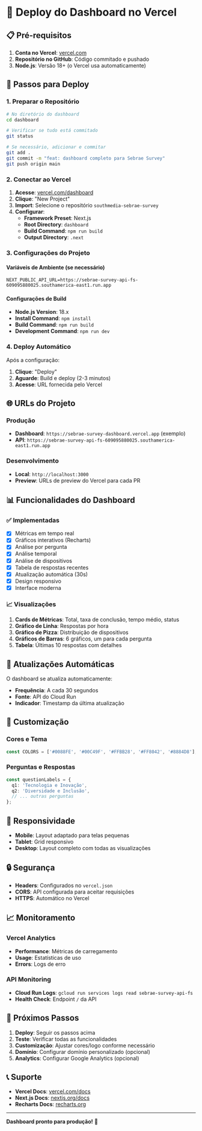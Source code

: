 # 🚀 Deploy do Dashboard no Vercel

## 📋 Pré-requisitos

1. **Conta no Vercel**: [vercel.com](https://vercel.com)
2. **Repositório no GitHub**: Código commitado e pushado
3. **Node.js**: Versão 18+ (o Vercel usa automaticamente)

## 🔧 Passos para Deploy

### 1. Preparar o Repositório

```bash
# No diretório do dashboard
cd dashboard

# Verificar se tudo está commitado
git status

# Se necessário, adicionar e commitar
git add .
git commit -m "feat: dashboard completo para Sebrae Survey"
git push origin main
```

### 2. Conectar ao Vercel

1. **Acesse**: [vercel.com/dashboard](https://vercel.com/dashboard)
2. **Clique**: "New Project"
3. **Import**: Selecione o repositório `southmedia-sebrae-survey`
4. **Configurar**:
   - **Framework Preset**: Next.js
   - **Root Directory**: `dashboard`
   - **Build Command**: `npm run build`
   - **Output Directory**: `.next`

### 3. Configurações do Projeto

#### Variáveis de Ambiente (se necessário)
```
NEXT_PUBLIC_API_URL=https://sebrae-survey-api-fs-609095880025.southamerica-east1.run.app
```

#### Configurações de Build
- **Node.js Version**: 18.x
- **Install Command**: `npm install`
- **Build Command**: `npm run build`
- **Development Command**: `npm run dev`

### 4. Deploy Automático

Após a configuração:
1. **Clique**: "Deploy"
2. **Aguarde**: Build e deploy (2-3 minutos)
3. **Acesse**: URL fornecida pelo Vercel

## 🌐 URLs do Projeto

### Produção
- **Dashboard**: `https://sebrae-survey-dashboard.vercel.app` (exemplo)
- **API**: `https://sebrae-survey-api-fs-609095880025.southamerica-east1.run.app`

### Desenvolvimento
- **Local**: `http://localhost:3000`
- **Preview**: URLs de preview do Vercel para cada PR

## 📊 Funcionalidades do Dashboard

### ✅ Implementadas
- [x] Métricas em tempo real
- [x] Gráficos interativos (Recharts)
- [x] Análise por pergunta
- [x] Análise temporal
- [x] Análise de dispositivos
- [x] Tabela de respostas recentes
- [x] Atualização automática (30s)
- [x] Design responsivo
- [x] Interface moderna

### 📈 Visualizações
1. **Cards de Métricas**: Total, taxa de conclusão, tempo médio, status
2. **Gráfico de Linha**: Respostas por hora
3. **Gráfico de Pizza**: Distribuição de dispositivos
4. **Gráficos de Barras**: 6 gráficos, um para cada pergunta
5. **Tabela**: Últimas 10 respostas com detalhes

## 🔄 Atualizações Automáticas

O dashboard se atualiza automaticamente:
- **Frequência**: A cada 30 segundos
- **Fonte**: API do Cloud Run
- **Indicador**: Timestamp da última atualização

## 🎨 Customização

### Cores e Tema
```typescript
const COLORS = ['#0088FE', '#00C49F', '#FFBB28', '#FF8042', '#8884D8'];
```

### Perguntas e Respostas
```typescript
const questionLabels = {
  q1: 'Tecnologia e Inovação',
  q2: 'Diversidade e Inclusão', 
  // ... outras perguntas
};
```

## 📱 Responsividade

- **Mobile**: Layout adaptado para telas pequenas
- **Tablet**: Grid responsivo
- **Desktop**: Layout completo com todas as visualizações

## 🔒 Segurança

- **Headers**: Configurados no `vercel.json`
- **CORS**: API configurada para aceitar requisições
- **HTTPS**: Automático no Vercel

## 📈 Monitoramento

### Vercel Analytics
- **Performance**: Métricas de carregamento
- **Usage**: Estatísticas de uso
- **Errors**: Logs de erro

### API Monitoring
- **Cloud Run Logs**: `gcloud run services logs read sebrae-survey-api-fs`
- **Health Check**: Endpoint `/` da API

## 🚀 Próximos Passos

1. **Deploy**: Seguir os passos acima
2. **Teste**: Verificar todas as funcionalidades
3. **Customização**: Ajustar cores/logo conforme necessário
4. **Domínio**: Configurar domínio personalizado (opcional)
5. **Analytics**: Configurar Google Analytics (opcional)

## 📞 Suporte

- **Vercel Docs**: [vercel.com/docs](https://vercel.com/docs)
- **Next.js Docs**: [nextjs.org/docs](https://nextjs.org/docs)
- **Recharts Docs**: [recharts.org](https://recharts.org)

---

**Dashboard pronto para produção!** 🎉

